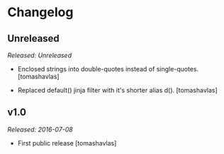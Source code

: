 Changelog
=========

Unreleased
----------

*Released: Unreleased*

- Enclosed strings into double-quotes instead of single-quotes.
  [tomashavlas]

- Replaced default() jinja filter with it's shorter alias d().
  [tomashavlas]

v1.0
----

*Released: 2016-07-08*

- First public release
  [tomashavlas]
